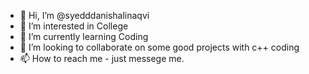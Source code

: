 - 👋 Hi, I’m @syedddanishalinaqvi
- 👀 I’m interested in College
- 🌱 I’m currently learning Coding
- 💞️ I’m looking to collaborate on some good projects with c++ coding
- 📫 How to reach me - just messege me.

<!---
syedddanishalinaqvi/syedddanishalinaqvi is a ✨ special ✨ repository because its `README.md` (this file) appears on your GitHub profile.
You can click the Preview link to take a look at your changes.
--->
